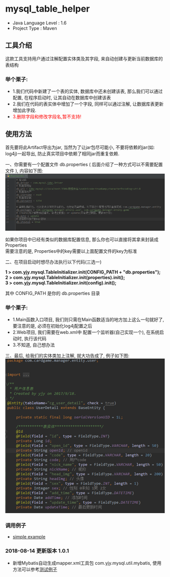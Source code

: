 # mysql_table_helper
* Java Language Level : 1.6
* Project Type : Maven


## 工具介绍
这款工具支持用户通过注解配置实体类及其字段, 来自动创建与更新当前数据库的表结构

### 举个栗子:
* 1.我们代码中新建了一个表的实体, 数据库中还未创建该表, 那么我们可以通过配置, 在程序启动时, 让其自动在数据库中创建该表
* 2.我们在代码的表实体中增加了一个字段, 同样可以通过注解, 让数据库表更新增加此字段.
* <font color="red" >3.删除字段和修改字段名,暂不支持!</font>

## 使用方法

首先要将此Artifact导出为jar, 当然为了让jar包尽可能小, 不要将依赖的jar(如: log4j)一起导出, 防止真实项目中依赖了相同jar而重复依赖.

一、你需要有一个配置文件 db.properties ( 后面介绍了一种方式可以不需要配置文件 ), 内容如下图: 
![image](https://raw.githubusercontent.com/15058126273/mysql_table_helper/master/resources/images/properties1.png)
    
   如果你项目中已经有类似的数据库配置信息, 那么你也可以直接将其拿来封装成 Properties<br/>
   需要注意的是, Properties中的key需要以上面配置文件的key为标准
   
   
二、在项目启动时想尽办法执行以下代码(三选一)

<b>1 > com.yjy.mysql.TableInitializer.init(CONFIG_PATH + "db.properties");</b><br/>
<b>2 > com.yjy.mysql.TableInitializer.init(properties).init();</b><br/>
<b>3 > com.yjy.mysql.TableInitializer.init(config).init();</b>

其中 CONFIG_PATH 是你的 db.properties 目录

### 举个栗子:

* 1.Main函数入口项目, 我们则只需在Main函数适当的地方加上这么一句就好了, 要注意的是, 必须在初始化log4j配置之后
* 2.Web项目, 我们需要在web.xml中 配置一个监听器(自己实现一个), 在系统启动时, 执行该代码
* 3.不知道, 自己想办法

三、最后, 给我们的实体类加上注解, 就大功告成了, 例子如下图:
![image](https://raw.githubusercontent.com/15058126273/mysql_table_helper/master/resources/images/entity1.png)

### 调用例子

* [simple example](https://github.com/15058126273/mysql_table_helper/tree/master/src/test/java/com/yjy/mysql/example/main/SimpleTest.java)

### 2018-08-14 更新版本 1.0.1
* 新增Mybatis自动生成mapper.xml工具包 com.yjy.mysql.util.mybatis, 使用方法可以参考[测试例子](https://github.com/15058126273/mysql_table_helper/tree/master/src/test/java/com/yjy/mysql/example/mybatis/SimpleTest.java)
